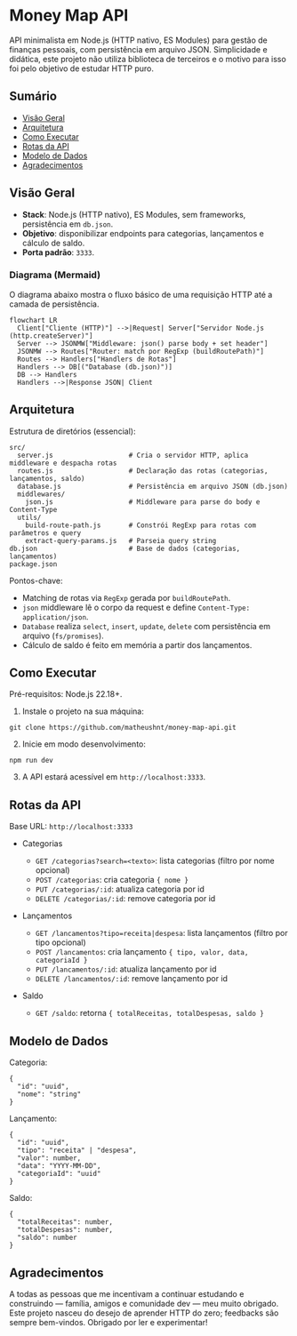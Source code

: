 # Money Map API

API minimalista em Node.js (HTTP nativo, ES Modules) para gestão de finanças pessoais, com persistência em arquivo JSON. Simplicidade e didática, este projeto não utiliza biblioteca de terceiros e o motivo para isso foi pelo objetivo de estudar HTTP puro.


## Sumário
- [Visão Geral](#visão-geral)
- [Arquitetura](#arquitetura)
- [Como Executar](#como-executar)
- [Rotas da API](#rotas-da-api)
- [Modelo de Dados](#modelo-de-dados)
- [Agradecimentos](#agradecimentos)



## Visão Geral
- **Stack**: Node.js (HTTP nativo), ES Modules, sem frameworks, persistência em `db.json`.
- **Objetivo**: disponibilizar endpoints para categorias, lançamentos e cálculo de saldo.
- **Porta padrão**: `3333`.

### Diagrama (Mermaid)
O diagrama abaixo mostra o fluxo básico de uma requisição HTTP até a camada de persistência.

```mermaid
flowchart LR
  Client["Cliente (HTTP)"] -->|Request| Server["Servidor Node.js (http.createServer)"]
  Server --> JSONMW["Middleware: json() parse body + set header"]
  JSONMW --> Routes["Router: match por RegExp (buildRoutePath)"]
  Routes --> Handlers["Handlers de Rotas"]
  Handlers --> DB[("Database (db.json)")]
  DB --> Handlers
  Handlers -->|Response JSON| Client
```

## Arquitetura
Estrutura de diretórios (essencial):

```
src/
  server.js                   # Cria o servidor HTTP, aplica middleware e despacha rotas
  routes.js                   # Declaração das rotas (categorias, lançamentos, saldo)
  database.js                 # Persistência em arquivo JSON (db.json)
  middlewares/
    json.js                   # Middleware para parse do body e Content-Type
  utils/
    build-route-path.js       # Constrói RegExp para rotas com parâmetros e query
    extract-query-params.js   # Parseia query string
db.json                       # Base de dados (categorias, lançamentos)
package.json
```

Pontos-chave:
- Matching de rotas via `RegExp` gerada por `buildRoutePath`.
- `json` middleware lê o corpo da request e define `Content-Type: application/json`.
- `Database` realiza `select`, `insert`, `update`, `delete` com persistência em arquivo (`fs/promises`).
- Cálculo de saldo é feito em memória a partir dos lançamentos.

## Como Executar
Pré-requisitos: Node.js 22.18+.

1. Instale o projeto na sua máquina:
```
git clone https://github.com/matheushnt/money-map-api.git
```
2. Inicie em modo desenvolvimento:
```
npm run dev
```
3. A API estará acessível em `http://localhost:3333`.

## Rotas da API

Base URL: `http://localhost:3333`

- Categorias
  - `GET /categorias?search=<texto>`: lista categorias (filtro por nome opcional)
  - `POST /categorias`: cria categoria `{ nome }`
  - `PUT /categorias/:id`: atualiza categoria por id
  - `DELETE /categorias/:id`: remove categoria por id

- Lançamentos
  - `GET /lancamentos?tipo=receita|despesa`: lista lançamentos (filtro por tipo opcional)
  - `POST /lancamentos`: cria lançamento `{ tipo, valor, data, categoriaId }`
  - `PUT /lancamentos/:id`: atualiza lançamento por id
  - `DELETE /lancamentos/:id`: remove lançamento por id

- Saldo
  - `GET /saldo`: retorna `{ totalReceitas, totalDespesas, saldo }`

## Modelo de Dados

Categoria:
```
{
  "id": "uuid",
  "nome": "string"
}
```

Lançamento:
```
{
  "id": "uuid",
  "tipo": "receita" | "despesa",
  "valor": number,
  "data": "YYYY-MM-DD",
  "categoriaId": "uuid"
}
```

Saldo:
```
{
  "totalReceitas": number,
  "totalDespesas": number,
  "saldo": number
}
```

## Agradecimentos

A todas as pessoas que me incentivam a continuar estudando e construindo — família, amigos e comunidade dev — meu muito obrigado. Este projeto nasceu do desejo de aprender HTTP do zero; feedbacks são sempre bem-vindos. Obrigado por ler e experimentar!
